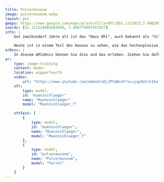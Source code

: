 ```yaml
---
title: Pulvermuseum
image: pulvermuseum.webp
layout: poi
gmaps: https://www.google.com/maps/place/Villa+Ohl/@51.1113933,7.4862051,17z/data=!3m1!4b1!4m6!3m5!1s0x47b934b438695541:0x23677c406164f6e9!8m2!3d51.11139!4d7.48878!16s%2Fg%2F120p462z?entry=ttu
coords: [51.111524684583856, 7.488779997927827]
info: |
    Gut zweihundert Jahre alt ist das "Haus Ohl", auch bekannt als "Villa Buchholz", einst Wohnsitz der Pulverfabrikanten, die das Wirtschaftsleben im bergisch-märkischen Grenzgebiet wesentlich bestimmten. Die Herstellung von Schwarzpulver aus Schwefel, Salpeter und Holzkohle hat sie reich gemacht.

    Heute ist in einem Teil des Hauses zu sehen, wie das hochexplosive Pulver im bergisch-märkischen Grenzgebiet hergestellt wurde und als Schieß- und Sprengstoff in alle Welt gelangte. Darüber hinaus zeigt der Heimat- und Geschichtsverein Wipperfürth Details aus dem Leben der Pulverfabrikanten, denen 1913 sogar Kaiser Wilhelm II. einen Besuch abstattete.
arDesc: |
    In diesem ARlebnis können Sie dies und das erleben. Ziehen Sie dafür Ihr Smartphone Halvah shortbread jelly-o tootsie roll tiramisu gummi bears. Sesame snaps lollipop gummi bears marzipan marshmallow tiramisu pie danish icing. Gummi bears caramels cheesecake lemon drops jujubes oat cake liquorice. Sweet roll dragée apple pie pastry chocolate fruitcake. Caramels sesame snaps dragée soufflé caramels sweet roll donut croissant jujubes.
ar:
    type: image-tracking
    content: model
    location: wipperfuerth
    video: 
        url: "https://www.youtube.com/embed/uDjJPtmBcmY?si=japZwtlh16alDnu_"
    nft: 
        type: model,
        id: "muenzschlaeger"
        name: "Muenzschlaeger"
        model: "Muenzschlaeger_T"
    
    nftTest: [
        {
            type: model,
            id: "muenzschlaeger",
            name: "Muenzschlaeger",
            model: "Muenzschlaeger_T"
        },
        {
            type: model,
            id: "pulvermuseum",
            name: "Pulvermuseum",
            model: "Parrot"
        }
    ]
---
```


